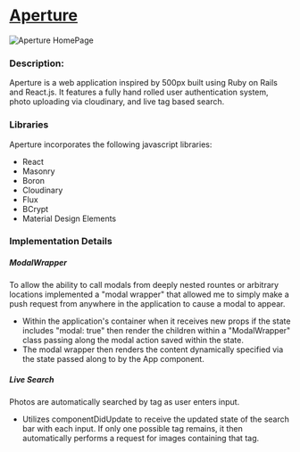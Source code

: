 # [Aperture][heroku]

[heroku]: http://aperture.pw

![Aperture HomePage](http://res.cloudinary.com/dpxg23zze/image/upload/v1457674960/Screen_Shot_2016-03-10_at_9.41.17_PM_kf7qlf.png)

### Description:

Aperture is a web application inspired by 500px built using Ruby on Rails
and React.js. It features a fully hand rolled user authentication system, photo
uploading via cloudinary, and live tag based search.

### Libraries

Aperture incorporates the following javascript libraries:
* React
* Masonry
* Boron
* Cloudinary
* Flux
* BCrypt
* Material Design Elements

### Implementation Details

##### ModalWrapper

To allow the ability to call modals from deeply nested rountes or arbitrary locations implemented a "modal wrapper" that allowed me to simply make a push request from anywhere in the application to cause a modal to appear. 
  * Within the application's container when it receives new props if the state includes "modal: true" then render the children within a "ModalWrapper" class passing along the modal action saved within the state.
  * The modal wrapper then renders the content dynamically specified via the state passed along to by the App component.

##### Live Search

Photos are automatically searched by tag as user enters input.
* Utilizes componentDidUpdate to receive the updated state of the search bar with each input. If only one possible tag remains, it then automatically performs a request for images containing that tag.
